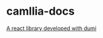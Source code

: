 <!--
 * @Date: 2024-07-28 21:01:55
 * @Description: Modify here please
-->

# camllia-docs

[A react library developed with dumi](https://d.umijs.org/guide)

